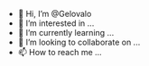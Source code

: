 - 👋 Hi, I’m @Gelovalo
- 👀 I’m interested in ...
- 🌱 I’m currently learning ...
- 💞️ I’m looking to collaborate on ...
- 📫 How to reach me ...

<!---
Gelovalo/Gelovalo is a ✨ special ✨ repository because its `README.md` (this file) appears on your GitHub profile.
You can click the Preview link to take a look at your changes.
--->
